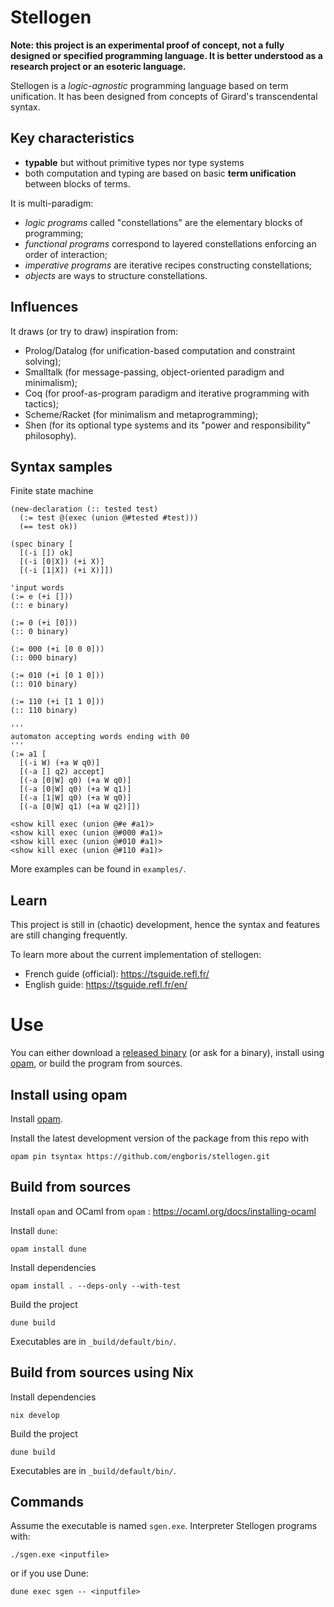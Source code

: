 # Stellogen

**Note: this project is an experimental proof of concept, not a fully
designed or specified programming language. It is better understood as a
research project or an esoteric language.**

Stellogen is a *logic-agnostic* programming language based on term unification.
It has been designed from concepts of Girard's transcendental syntax.

## Key characteristics

- **typable** but without primitive types nor type systems
- both computation and typing are based on basic **term unification** between
blocks of terms.

It is multi-paradigm:
- _logic programs_ called "constellations" are the elementary blocks of
programming;
- _functional programs_ correspond to layered constellations enforcing an order
of interaction;
- _imperative programs_ are iterative recipes constructing constellations;
- _objects_ are ways to structure constellations.

## Influences

It draws (or try to draw) inspiration from:
- Prolog/Datalog (for unification-based computation and constraint solving);
- Smalltalk (for message-passing, object-oriented paradigm and minimalism);
- Coq (for proof-as-program paradigm and iterative programming with tactics);
- Scheme/Racket (for minimalism and metaprogramming);
- Shen (for its optional type systems and its "power and responsibility"
philosophy).

## Syntax samples

Finite state machine

```
(new-declaration (:: tested test)
  (:= test @(exec (union @#tested #test)))
  (== test ok))

(spec binary [
  [(-i []) ok]
  [(-i [0|X]) (+i X)]
  [(-i [1|X]) (+i X)]])

'input words
(:= e (+i []))
(:: e binary)

(:= 0 (+i [0]))
(:: 0 binary)

(:= 000 (+i [0 0 0]))
(:: 000 binary)

(:= 010 (+i [0 1 0]))
(:: 010 binary)

(:= 110 (+i [1 1 0]))
(:: 110 binary)

'''
automaton accepting words ending with 00
'''
(:= a1 [
  [(-i W) (+a W q0)]
  [(-a [] q2) accept]
  [(-a [0|W] q0) (+a W q0)]
  [(-a [0|W] q0) (+a W q1)]
  [(-a [1|W] q0) (+a W q0)]
  [(-a [0|W] q1) (+a W q2)]])

<show kill exec (union @#e #a1)>
<show kill exec (union @#000 #a1)>
<show kill exec (union @#010 #a1)>
<show kill exec (union @#110 #a1)>
```

More examples can be found in `examples/`.

## Learn

This project is still in (chaotic) development, hence the syntax and features
are still changing frequently.

To learn more about the current implementation of stellogen:
- French guide (official): https://tsguide.refl.fr/
- English guide: https://tsguide.refl.fr/en/

# Use

You can either download a
[released binary](https://github.com/engboris/stellogen/releases)
(or ask for a binary), install using
[opam](https://opam.ocaml.org/), or build the program from sources.

## Install using opam

Install [opam](https://ocaml.org/docs/installing-ocaml).

Install the latest development version of the package from this repo with

```
opam pin tsyntax https://github.com/engboris/stellogen.git
```

## Build from sources

Install `opam` and OCaml from `opam` : https://ocaml.org/docs/installing-ocaml

Install `dune`:
```
opam install dune
```

Install dependencies
```
opam install . --deps-only --with-test
```

Build the project
```
dune build
```

Executables are in `_build/default/bin/`.

## Build from sources using Nix

Install dependencies
```
nix develop
```

Build the project
```
dune build
```

Executables are in `_build/default/bin/`.

## Commands

Assume the executable is named `sgen.exe`. Interpreter Stellogen programs with:

```
./sgen.exe <inputfile>
```

or if you use Dune:

```
dune exec sgen -- <inputfile>
```
